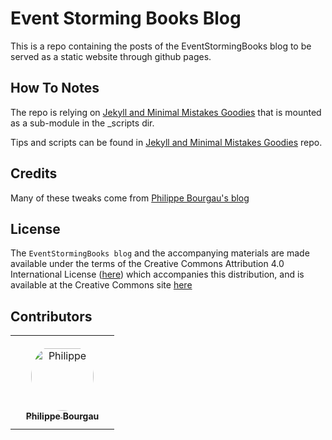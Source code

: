 # Event Storming Books Blog

This is a repo containing the posts of the EventStormingBooks blog to be served as a static website through github pages.

## How To Notes

The repo is relying on [Jekyll and Minimal Mistakes Goodies](https://github.com/philou/jekyll-minimal-mistakes-goodies) that is mounted as a sub-module in the _scripts dir.

Tips and scripts can be found in [Jekyll and Minimal Mistakes Goodies](https://github.com/philou/jekyll-minimal-mistakes-goodies) repo.

## Credits

Many of these tweaks come from [Philippe Bourgau's blog](https://github.com/philou/philou.github.com)

## License

The `EventStormingBooks blog` and the accompanying materials are made available
under the terms of the Creative Commons Attribution 4.0 International License ([here](LICENSE.txt)) which accompanies this
distribution, and is available at the Creative Commons site [here](https://creativecommons.org/licenses/by/4.0/)

## Contributors

<table>
<tr>
    <td align="center" style="word-wrap: break-word; width: 150.0; height: 150.0">
        <a href=https://github.com/philou>
            <img src=https://avatars.githubusercontent.com/u/23983?v=4 width="100;"  style="border-radius:50%;align-items:center;justify-content:center;overflow:hidden;padding-top:10px" alt=Philippe Bourgau/>
            <br />
            <sub style="font-size:14px"><b>Philippe Bourgau</b></sub>
        </a>
    </td>
</tr>
</table>
